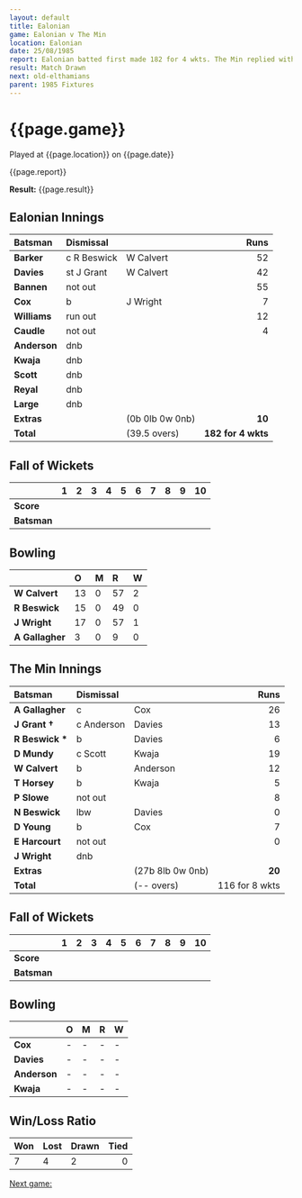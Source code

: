 ```yaml
---
layout: default
title: Ealonian
game: Ealonian v The Min
location: Ealonian
date: 25/08/1985
report: Ealonian batted first made 182 for 4 wkts. The Min replied with 116 for 8 wkts.
result: Match Drawn
next: old-elthamians
parent: 1985 Fixtures
---
```


# {{page.game}}

Played at {{page.location}} on {{page.date}}

{{page.report}}

**Result:** {{page.result}}

## Ealonian Innings

| Batsman | Dismissal |  | Runs |
|:---|:---|---|---:|
| **Barker** | c R Beswick | W Calvert | 52 | 
| **Davies** | st J Grant | W Calvert | 42 | 
| **Bannen** | not out |  | 55 | 
| **Cox** | b | J Wright | 7 | 
| **Williams** | run out |  | 12 | 
| **Caudle** | not out |  | 4 | 
| **Anderson** | dnb |  |  |
| **Kwaja** | dnb |  |  | 
| **Scott** | dnb |  |  | 
| **Reyal** | dnb |  |  |
| **Large** | dnb |  |  | 
| **Extras** | | (0b 0lb 0w 0nb) | **10** | 
| **Total** | | (39.5 overs) | ****182 for 4 wkts**** | 

## Fall of Wickets

| | 1 | 2 | 3 | 4 | 5 | 6 | 7 | 8 | 9 | 10 |
|---|:---:|:---:|:---:|:---:|:---:|:---:|:---:|:---:|:---:|:---:|
| **Score** |  |  |  |  |  |  |  |  |  |  |
| **Batsman** |  |  |  |  |  |  |  |  |  |  |

## Bowling

| | O | M | R | W |
|---|:---|:---|:---|:---|
| **W Calvert** | 13 | 0 | 57 | 2 | 
| **R Beswick** | 15 | 0 | 49 | 0 | 
| **J Wright** | 17 | 0 | 57 | 1 | 
| **A Gallagher** | 3 | 0 | 9 | 0 | 

## The Min Innings

| Batsman | Dismissal |  | Runs |
|:---|:---|---|---:|
| **A Gallagher** | c | Cox | 26 | 
| **J Grant &#8224;** | c Anderson | Davies | 13 | 
| **R Beswick &#42;** | b | Davies | 6 | 
| **D Mundy** | c Scott  | Kwaja | 19 | 
| **W Calvert** | b | Anderson | 12 | 
| **T Horsey** | b | Kwaja | 5 | 
| **P Slowe** | not out |  | 8 | 
| **N Beswick** | lbw | Davies | 0 | 
| **D Young** | b | Cox | 7 |
| **E Harcourt** | not out |  | 0 | 
| **J Wright** | dnb |  |  | 
| **Extras** | | (27b 8lb 0w 0nb) | **20** | 
| **Total** | | (-- overs) | 116 for 8 wkts | 

## Fall of Wickets

| | 1 | 2 | 3 | 4 | 5 | 6 | 7 | 8 | 9 | 10 |
|---|:---:|:---:|:---:|:---:|:---:|:---:|:---:|:---:|:---:|:---:|
| **Score** |  |  |  |  |  |  |  |  |  |  |
| **Batsman** |  |  |  |  |  |  |  |  |  |  |

## Bowling

| | O | M | R | W |
|---|:---|:---|:---|:---|
| **Cox** | - | - | - | - | 
| **Davies** | - | - | - | - | 
| **Anderson** | - | - | - | - | 
| **Kwaja** | - | - | - | - | 

## Win/Loss Ratio

| Won | Lost | Drawn | Tied |
|:---|:---|:---|---:|
| 7 | 4 | 2 | 0 |

[Next game:]({{page.next}})